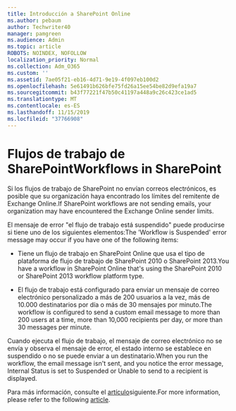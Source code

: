```yaml
---
title: Introducción a SharePoint Online
ms.author: pebaum
author: Techwriter40
manager: pamgreen
ms.audience: Admin
ms.topic: article
ROBOTS: NOINDEX, NOFOLLOW
localization_priority: Normal
ms.collection: Adm_O365
ms.custom: ''
ms.assetid: 7ae05f21-eb16-4d71-9e19-4f097eb100d2
ms.openlocfilehash: 5e61491b626bfe75fd26a15ee54be82d9efa19a7
ms.sourcegitcommit: b43f77221f47b50c41197a448a9c26c423ce1ad5
ms.translationtype: MT
ms.contentlocale: es-ES
ms.lasthandoff: 11/15/2019
ms.locfileid: "37766908"
---
```

# <a name="workflows-in-sharepoint"></a><span data-ttu-id="29355-102">Flujos de trabajo de SharePoint</span><span class="sxs-lookup"><span data-stu-id="29355-102">Workflows in SharePoint</span></span>

<span data-ttu-id="29355-103">Si los flujos de trabajo de SharePoint no envían correos electrónicos, es posible que su organización haya encontrado los límites del remitente de Exchange Online.</span><span class="sxs-lookup"><span data-stu-id="29355-103">If SharePoint workflows are not sending emails, your organization may have encountered the Exchange Online sender limits.</span></span>

<span data-ttu-id="29355-104">El mensaje de error "el flujo de trabajo está suspendido" puede producirse si tiene uno de los siguientes elementos:</span><span class="sxs-lookup"><span data-stu-id="29355-104">The 'Workflow is Suspended' error message may occur if you have one of the following items:</span></span>

- <span data-ttu-id="29355-105">Tiene un flujo de trabajo en SharePoint Online que usa el tipo de plataforma de flujo de trabajo de SharePoint 2010 o SharePoint 2013.</span><span class="sxs-lookup"><span data-stu-id="29355-105">You have a workflow in SharePoint Online that's using the SharePoint 2010 or SharePoint 2013 workflow platform type.</span></span>

- <span data-ttu-id="29355-106">El flujo de trabajo está configurado para enviar un mensaje de correo electrónico personalizado a más de 200 usuarios a la vez, más de 10.000 destinatarios por día o más de 30 mensajes por minuto.</span><span class="sxs-lookup"><span data-stu-id="29355-106">The workflow is configured to send a custom email message to more than 200 users at a time, more than 10,000 recipients per day, or more than 30 messages per minute.</span></span>

<span data-ttu-id="29355-107">Cuando ejecuta el flujo de trabajo, el mensaje de correo electrónico no se envía y observa el mensaje de error, el estado interno se establece en suspendido o no se puede enviar a un destinatario.</span><span class="sxs-lookup"><span data-stu-id="29355-107">When you run the workflow, the email message isn't sent, and you notice the error message, Internal Status is set to Suspended or Unable to send to a recipient is displayed.</span></span>

<span data-ttu-id="29355-108">Para más información, consulte el [artículo](https://docs.microsoft.com/sharepoint/support/workflows/configured-workflow-fails-running)siguiente.</span><span class="sxs-lookup"><span data-stu-id="29355-108">For more information, please refer to the following [article](https://docs.microsoft.com/sharepoint/support/workflows/configured-workflow-fails-running).</span></span>

